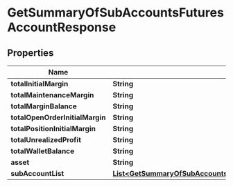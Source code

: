 

# GetSummaryOfSubAccountsFuturesAccountResponse


## Properties

| Name | Type | Description | Notes |
|------------ | ------------- | ------------- | -------------|
|**totalInitialMargin** | **String** |  |  [optional] |
|**totalMaintenanceMargin** | **String** |  |  [optional] |
|**totalMarginBalance** | **String** |  |  [optional] |
|**totalOpenOrderInitialMargin** | **String** |  |  [optional] |
|**totalPositionInitialMargin** | **String** |  |  [optional] |
|**totalUnrealizedProfit** | **String** |  |  [optional] |
|**totalWalletBalance** | **String** |  |  [optional] |
|**asset** | **String** |  |  [optional] |
|**subAccountList** | [**List&lt;GetSummaryOfSubAccountsFuturesAccountV2Response1FutureAccountSummaryRespSubAccountListInner&gt;**](GetSummaryOfSubAccountsFuturesAccountV2Response1FutureAccountSummaryRespSubAccountListInner.md) |  |  [optional] |



